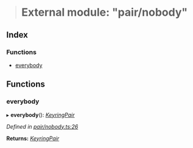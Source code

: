 > # External module: "pair/nobody"

## Index

### Functions

* [everybody](_pair_nobody_.md#everybody)

## Functions

###  everybody

▸ **everybody**(): *[KeyringPair](../interfaces/_types_.keyringpair.md)*

*Defined in [pair/nobody.ts:26](https://github.com/polkadot-js/common/blob/4308722/packages/keyring/src/pair/nobody.ts#L26)*

**Returns:** *[KeyringPair](../interfaces/_types_.keyringpair.md)*